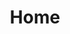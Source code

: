 ---
layout: home
title: Home
landing-title: "Hi, I'm Nick Dutta."
description: null
image: null
author: null
show_tile: false
---